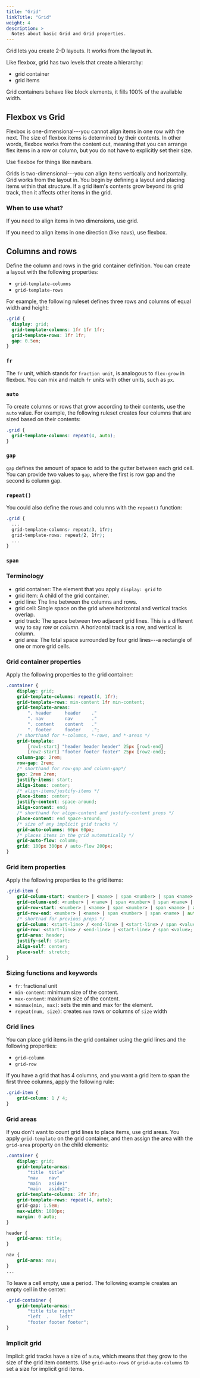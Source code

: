 ```yaml
---
title: "Grid"
linkTitle: "Grid"
weight: 4
description: >
  Notes about basic Grid and Grid properties.
---
```


Grid lets you create 2-D layouts. It works from the layout in.

Like flexbox, grid has two levels that create a hierarchy:
- grid container
- grid items

Grid containers behave like block elements, it fills 100% of the available width.

## Flexbox vs Grid

Flexbox is one-dimensional---you cannot align items in one row with the next. The size of flexbox items is determined by their contents. In other words, flexbox works from the content out, meaning that you can arrange flex items in a row or column, but you do not have to explicitly set their size.

Use flexbox for things like navbars.

Grids is two-dimensional---you can align items vertically and horizontally. Grid works from the layout in. You begin by defining a layout and placing items within that structure. If a grid item's contents grow beyond its grid track, then it affects other items in the grid.

### When to use what?

If you need to align items in two dimensions, use grid.

If you need to align items in one direction (like navs), use flexbox.

## Columns and rows

Define the column and rows in the grid container definition. You can create a layout with the following properties:
- `grid-template-columns`
- `grid-template-rows`

For example, the following ruleset defines three rows and columns of equal width and height:

```css
.grid {
  display: grid;
  grid-template-columns: 1fr 1fr 1fr;
  grid-template-rows: 1fr 1fr;
  gap: 0.5em;
}
```

### `fr`

The `fr` unit, which stands for `fraction unit`, is analogous to `flex-grow` in flexbox. You can mix and match `fr` units with other units, such as `px`.

### `auto`

To create columns or rows that grow according to their contents, use the `auto` value. For example, the following ruleset creates four columns that are sized based on their contents:

```css
.grid {
  grid-template-columns: repeat(4, auto);
}
```

### `gap`

`gap` defines the amount of space to add to the gutter between each grid cell. You can provide two values to `gap`, where the first is row gap and the second is column gap.


### `repeat()`

You could also define the rows and columns with the `repeat()` function:

```css
.grid {
  ...
  grid-template-columns: repeat(3, 1fr);
  grid-template-rows: repeat(2, 1fr);
  ...
}
```

### `span`



### Terminology

- grid container: The element that you apply `display: grid` to
- grid item: A child of the grid container.
- grid line: The line between the columns and rows.
- grid cell: Single space on the grid where horizontal and vertical tracks overlap.
- grid track: The space between two adjacent grid lines. This is a different way to say _row_ or _column_. A horizontal track is a row, and vertical is column.
- grid area: The total space surrounded by four grid lines---a rectangle of one or more grid cells.

### Grid container properties

Apply the following properties to the grid container:

```css
.container {
    display: grid;
    grid-template-columns: repeat(4, 1fr);
    grid-template-rows: min-content 1fr min-content;
    grid-template-areas:
        ". header     header    ."
        ". nav        nav       ."
        ". content    content   ."
        ". footer     footer    .";
    /* shorthand for *-columns, *-rows, and *-areas */
    grid-template: 
        [row1-start] "header header header" 25px [row1-end]
        [row2-start] "footer footer footer" 25px [row2-end];
    column-gap: 2rem;
    row-gap: 2rem;
    /* shorthand for row-gap and column-gap*/
    gap: 2rem 2rem;
    justify-items: start;
    align-items: center;
    /* align-items/justify-items */
    place-items: center;
    justify-content: space-around;
    align-content: end;
    /* shorthand for align-content and justify-content props */
    place-content: end space-around;
    /* size of any implicit grid tracks */
    grid-auto-columns: 60px 60px;
    /* places items in the grid automatically */
    grid-auto-flow: column;
    grid: 100px 300px / auto-flow 200px;
}
```

### Grid item properties

Apply the following properties to the grid items:

```css
.grid-item {
    grid-column-start: <number> | <name> | span <number> | span <name> | auto;
    grid-column-end: <number> | <name> | span <number> | span <name> | auto;
    grid-row-start: <number> | <name> | span <number> | span <name> | auto;
    grid-row-end: <number> | <name> | span <number> | span <name> | auto;
    /* shortnad for previous props */
    grid-column: <start-line> / <end-line> | <start-line> / span <value>;
    grid-row: <start-line> / <end-line> | <start-line> / span <value>;
    grid-area: header;
    justify-self: start;
    align-self: center;
    place-self: stretch;
}
```

### Sizing functions and keywords

- `fr`: fractional unit
- `min-content`: minimum size of the content.
- `max-content`: maximum size of the content.
- `minmax(min, max)`: sets the min and max for the element.
- `repeat(num, size)`: creates `num` rows or columns of `size` width

### Grid lines

You can place grid items in the grid container using the grid lines and the following properties:
- `grid-column`
- `grid-row`

If you have a grid that has 4 columns, and you want a grid item to span the first three columns, apply the following rule:
```css
.grid-item {
    grid-column: 1 / 4;
}
```

### Grid areas

If you don't want to count grid lines to place items, use grid areas. You apply `grid-template` on the grid container, and then assign the area with the `grid-area` property on the child elements:

```css
.container {
    display: grid;
    grid-template-areas:
        "title  title"
        "nav    nav"
        "main   aside1"
        "main   aside2";
    grid-template-columns: 2fr 1fr;
    grid-template-rows: repeat(4, auto);
    grid-gap: 1.5em;
    max-width: 1080px;
    margin: 0 auto;
}

header {
    grid-area: title;
}

nav {
    grid-area: nav;
}
...
```
To leave a cell empty, use a period. The following example creates an empty cell in the center:

```css
.grid-container {
    grid-template-areas:
        "title tile right"
        "left  .    left"
        "footer footer footer";
}
```

### Implicit grid

Implicit grid tracks have a size of `auto`, which means that they grow to the size of the grid item contents. Use `grid-auto-rows` or `grid-auto-columns` to set a size for implicit grid items.
